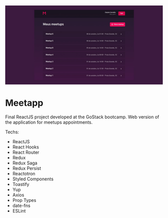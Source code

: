 ![Meetapp](docs/cover.jpg?raw=true 'Meetapp')

# Meetapp

Final ReactJS project developed at the GoStack bootcamp. Web version of the application for meetups appointments.

Techs:

- ReactJS
- React Hooks
- React Router
- Redux
- Redux Saga
- Redux Persist
- Reactotron
- Styled Components
- Toastify
- Yup
- Axios
- Prop Types
- date-fns
- ESLint
